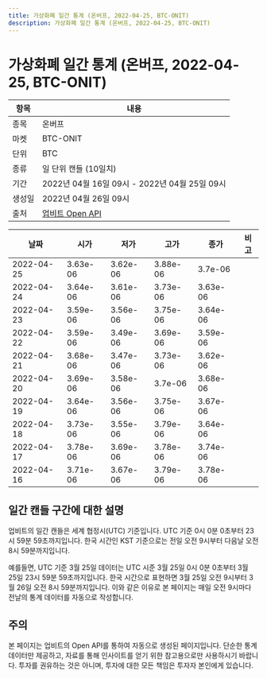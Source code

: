 ```yaml
---
title: 가상화폐 일간 통계 (온버프, 2022-04-25, BTC-ONIT)
description: 가상화폐 일간 통계 (온버프, 2022-04-25, BTC-ONIT)
---
```



가상화폐 일간 통계 (온버프, 2022-04-25, BTC-ONIT)
===

|항목|내용|
|--|--|
|종목|온버프|
|마켓|BTC-ONIT|
|단위|BTC|
|종류|일 단위 캔들 (10일치)|
|기간|2022년 04월 16일 09시 - 2022년 04월 25일 09시|
|생성일|2022년 04월 26일 09시|
|출처|[업비트 Open API](https://docs.upbit.com)|


|날짜|시가|저가|고가|종가|비고|
|--|--|--|--|--|--|
|2022-04-25|3.63e-06|3.62e-06|3.88e-06|3.7e-06|    |
|2022-04-24|3.64e-06|3.61e-06|3.73e-06|3.63e-06|    |
|2022-04-23|3.59e-06|3.56e-06|3.75e-06|3.64e-06|    |
|2022-04-22|3.59e-06|3.49e-06|3.69e-06|3.59e-06|    |
|2022-04-21|3.68e-06|3.47e-06|3.73e-06|3.62e-06|    |
|2022-04-20|3.69e-06|3.58e-06|3.7e-06|3.68e-06|    |
|2022-04-19|3.64e-06|3.56e-06|3.75e-06|3.67e-06|    |
|2022-04-18|3.73e-06|3.55e-06|3.79e-06|3.64e-06|    |
|2022-04-17|3.78e-06|3.69e-06|3.78e-06|3.74e-06|    |
|2022-04-16|3.71e-06|3.67e-06|3.79e-06|3.78e-06|    |


일간 캔들 구간에 대한 설명
---


업비트의 일간 캔들은 세계 협정시(UTC) 기준입니다. 
UTC 기준 0시 0분 0초부터 23시 59분 59초까지입니다. 
한국 시간인 KST 기준으로는 전일 오전 9시부터 다음날 오전 8시 59분까지입니다. 


예를들면, UTC 기준 3월 25일 데이터는 UTC 시준 3월 25일 0시 0분 0초부터 3월 25일 23시 59분 59초까지입니다. 
한국 시간으로 표현하면 3월 25일 오전 9시부터 3월 26일 오전 8시 59분까지입니다. 
이와 같은 이유로 본 페이지는 매일 오전 9시마다 전날의 통계 데이터를 자동으로 작성합니다. 


주의
---


본 페이지는 업비트의 Open API를 통하여 자동으로 생성된 페이지입니다. 
단순한 통계 데이터만 제공하고, 자료를 통해 인사이트를 얻기 위한 참고용으로만 사용하시기 바랍니다. 
투자를 권유하는 것은 아니며, 투자에 대한 모든 책임은 투자자 본인에게 있습니다. 
